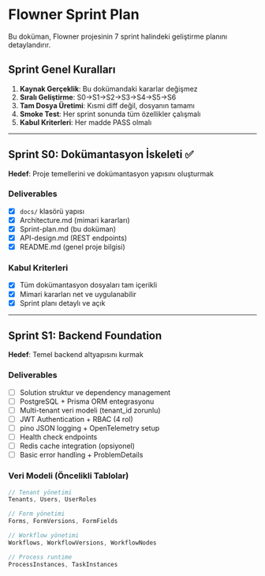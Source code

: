 # Flowner Sprint Plan

Bu doküman, Flowner projesinin 7 sprint halindeki geliştirme planını detaylandırır.

## Sprint Genel Kuralları

1. **Kaynak Gerçeklik**: Bu dokümandaki kararlar değişmez
2. **Sıralı Geliştirme**: S0→S1→S2→S3→S4→S5→S6
3. **Tam Dosya Üretimi**: Kısmi diff değil, dosyanın tamamı
4. **Smoke Test**: Her sprint sonunda tüm özellikler çalışmalı
5. **Kabul Kriterleri**: Her madde PASS olmalı

---

## Sprint S0: Dokümantasyon İskeleti ✅

**Hedef**: Proje temellerini ve dokümantasyon yapısını oluşturmak

### Deliverables
- [x] `docs/` klasörü yapısı
- [x] Architecture.md (mimari kararları)
- [x] Sprint-plan.md (bu doküman)
- [x] API-design.md (REST endpoints)
- [x] README.md (genel proje bilgisi)

### Kabul Kriterleri
- [x] Tüm dokümantasyon dosyaları tam içerikli
- [x] Mimari kararları net ve uygulanabilir
- [x] Sprint planı detaylı ve açık

---

## Sprint S1: Backend Foundation

**Hedef**: Temel backend altyapısını kurmak

### Deliverables
- [ ] Solution struktur ve dependency management
- [ ] PostgreSQL + Prisma ORM entegrasyonu
- [ ] Multi-tenant veri modeli (tenant_id zorunlu)
- [ ] JWT Authentication + RBAC (4 rol)
- [ ] pino JSON logging + OpenTelemetry setup
- [ ] Health check endpoints
- [ ] Redis cache integration (opsiyonel)
- [ ] Basic error handling + ProblemDetails

### Veri Modeli (Öncelikli Tablolar)
```typescript
// Tenant yönetimi
Tenants, Users, UserRoles

// Form yönetimi  
Forms, FormVersions, FormFields

// Workflow yönetimi
Workflows, WorkflowVersions, WorkflowNodes

// Process runtime
ProcessInstances, TaskInstances
